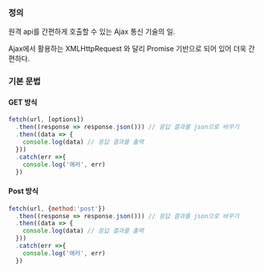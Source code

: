 ### 정의
원격 api를 간편하게 호출할 수 있는 Ajax 통신 기술의 일.

Ajax에서 활용하는 XMLHttpRequest 와 달리 Promise 기반으로 되어 있어 더욱 간편하다.

### 기본 문법

#### GET 방식
```javascript
fetch(url, [options])
  .then((response => response.json())) // 응답 결과를 json으로 바꾸기
  .then((data => {
    console.log(data) // 응답 결과를 출력
  }))
  .catch(err =>{
    console.log('에러', err)
  })
```

#### Post 방식
```javascript
fetch(url, {method:'post'})
  .then((response => response.json())) // 응답 결과를 json으로 바꾸기
  .then((data => {
    console.log(data) // 응답 결과를 출력
  }))
  .catch(err =>{
    console.log('에러', err)
  })
```

